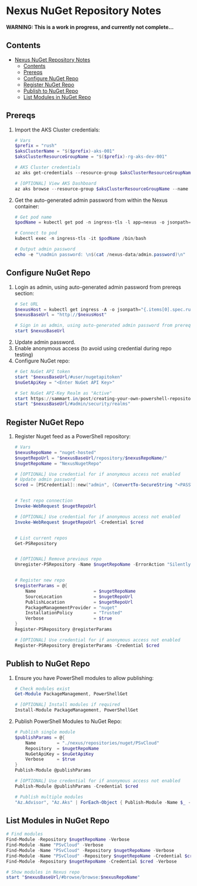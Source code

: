 # Nexus NuGet Repository Notes

**WARNING: This is a work in progress, and currently not complete...**

## Contents

- [Nexus NuGet Repository Notes](#nexus-nuget-repository-notes)
  - [Contents](#contents)
  - [Prereqs](#prereqs)
  - [Configure NuGet Repo](#configure-nuget-repo)
  - [Register NuGet Repo](#register-nuget-repo)
  - [Publish to NuGet Repo](#publish-to-nuget-repo)
  - [List Modules in NuGet Repo](#list-modules-in-nuget-repo)

## Prereqs

1. Import the AKS Cluster credentials:
    ```powershell
    # Vars
    $prefix = "rush"
    $aksClusterName = "$($prefix)-aks-001"
    $aksClusterResourceGroupName = "$($prefix)-rg-aks-dev-001"

    # AKS Cluster credentials
    az aks get-credentials --resource-group $aksClusterResourceGroupName --name $aksClusterName --overwrite-existing

    # [OPTIONAL] View AKS Dashboard
    az aks browse --resource-group $aksClusterResourceGroupName --name $aksClusterName
    ```
1. Get the auto-generated admin password from within the Nexus container:
    ```powershell
    # Get pod name
    $podName = kubectl get pod -n ingress-tls -l app=nexus -o jsonpath="{.items[0].metadata.name}"
    
    # Connect to pod
    kubectl exec -n ingress-tls -it $podName /bin/bash
    
    # Output admin password
    echo -e "\nadmin password: \n$(cat /nexus-data/admin.password)\n"
    ```

## Configure NuGet Repo

1. Login as admin, using auto-generated admin password from prereqs section:
    ```powershell
    # Set URL
    $nexusHost = kubectl get ingress -A -o jsonpath="{.items[0].spec.rules[0].host}"
    $nexusBaseUrl = "http://$nexusHost"

    # Sign in as admin, using auto-generated admin password from prereqs section
    start $nexusBaseUrl
    ```
1. Update admin password.
1. Enable anonymous access (to avoid using credential during repo testing)
1. Configure NuGet repo:
    ```powershell
    # Get NuGet API token
    start "$nexusBaseUrl/#user/nugetapitoken"
    $nuGetApiKey = "<Enter NuGet API Key>"

    # Set NuGet API-Key Realm as "Active"
    start https://sammart.in/post/creating-your-own-powershell-repository-with-nexus-3/
    start "$nexusBaseUrl/#admin/security/realms"
    ```

## Register NuGet Repo

1. Register Nuget feed as a PowerShell repository:
    ```powershell
    # Vars
    $nexusRepoName = "nuget-hosted"
    $nugetRepoUrl = "$nexusBaseUrl/repository/$nexusRepoName/"
    $nugetRepoName = "NexusNugetRepo"
    
    # [OPTIONAL] Use credential for if anonymous access not enabled
    # Update admin password
    $cred = [PSCredential]::new("admin", (ConvertTo-SecureString "<PASSWORD>" -AsPlainText -Force))
    
    
    # Test repo connection
    Invoke-WebRequest $nugetRepoUrl
    
    # [OPTIONAL] Use credential for if anonymous access not enabled
    Invoke-WebRequest $nugetRepoUrl -Credential $cred
    
    
    # List current repos
    Get-PSRepository
    
    
    # [OPTIONAL] Remove previous repo
    Unregister-PSRepository -Name $nugetRepoName -ErrorAction "SilentlyContinue"
    
    
    # Register new repo
    $registerParams = @{
        Name                      = $nugetRepoName
        SourceLocation            = $nugetRepoUrl
        PublishLocation           = $nugetRepoUrl
        PackageManagementProvider = "nuget"
        InstallationPolicy        = "Trusted"
        Verbose                   = $true
    }
    Register-PSRepository @registerParams
    
    # [OPTIONAL] Use credential for if anonymous access not enabled
    Register-PSRepository @registerParams -Credential $cred
    ```
    
## Publish to NuGet Repo

1. Ensure you have PowerShell modules to allow publishing:
    ```powershell
    # Check modules exist
    Get-Module PackageManagement, PowerShellGet
    
    # [OPTIONAL] Install modules if required
    Install-Module PackageManagement, PowerShellGet
    ```
1. Publish PowerShell Modules to NuGet Repo:
    ```powershell
    # Publish single module
    $publishParams = @{
        Name        = "./nexus/repositories/nuget/PSvCloud"
        Repository  = $nugetRepoName
        NuGetApiKey = $nuGetApiKey
        Verbose     = $true
    }
    Publish-Module @publishParams
    
    # [OPTIONAL] Use credential for if anonymous access not enabled
    Publish-Module @publishParams -Credential $cred
    
    # Publish multiple modules
    "Az.Advisor", "Az.Aks" | ForEach-Object { Publish-Module -Name $_ -Repository $nugetRepoName -NuGetApiKey $nuGetApiKey -Verbose }
    ```

## List Modules in NuGet Repo

```powershell
# Find modules
Find-Module -Repository $nugetRepoName -Verbose
Find-Module -Name "PSvCloud" -Verbose
Find-Module -Name "PSvCloud" -Repository $nugetRepoName -Verbose
Find-Module -Name "PSvCloud" -Repository $nugetRepoName -Credential $cred -Verbose
Find-Module -Repository $nugetRepoName -Credential $cred -Verbose

# Show modules in Nexus repo
start "$nexusBaseUrl/#browse/browse:$nexusRepoName"
```
